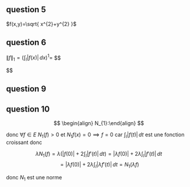 ## question 5

$f(x,y)=\sqrt{ x^{2}+y^{2} }$

## question 6


$\|f\|_{1}= \left( \int _{I}|f(x)| \, dx \right)^{1}=$
$$

$$

## question 9



## question 10


$$
\begin{align}
N_{1}:\end{align}
$$


donc $\forall f\in E$ $N_{1}(f)>0$
et $N_{1}f(x)=0\implies f=0$ car $\int _{I}|f(t)| \, dt$ est une fonction croissant donc 

$$
\lambda N_{1}( f)=\lambda\left( |f(0)|+2\int _{I}|f'(t)| \, dt  \right)=|\lambda f(0)|+2 \lambda \int _{I}|f'(t)| \, dt 
$$
$$
=|\lambda f(0)|+2 \lambda \int _{I}|\lambda f'(t)| \, dt= N_{1}( \lambda f)
$$

donc $N_{1}$ est une norme